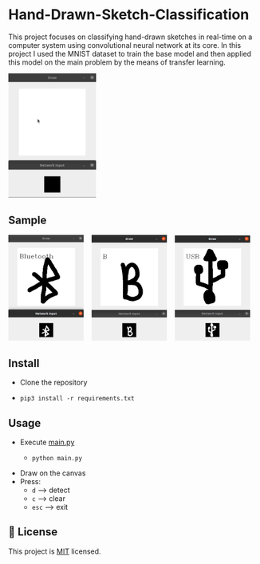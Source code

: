 # Hand-Drawn-Sketch-Classification

This project focuses on classifying hand-drawn sketches in real-time 
on a computer system using convolutional neural network at its core. 
In this project I used the MNIST dataset to train the base model 
and then applied this model on the main problem by the means of 
transfer learning.

<img src="images/Predictions.gif" alt="Sample Predictions" width=35%/>

## Sample

<img src="images/Sample Prediction Bluetooth.png" alt="Sample Prediction Bluetooth" width=30%/>&nbsp;&nbsp;&nbsp;
<img src="images/Sample Prediction B.png" alt="Sample Prediction B" width=30%/>&nbsp;&nbsp;&nbsp;
<img src="images/Sample Prediction USB.png" alt="Sample Prediction USB" width=30%/>

## Install
 - Clone the repository
 -     pip3 install -r requirements.txt
## Usage
 - Execute [main.py](main.py)
   -     python main.py
 - Draw on the canvas
 - Press:
   -    `d` --> detect
   -    `c` --> clear 
   -    `esc` --> exit

## 📝 License

This project is [MIT](LICENSE) licensed.